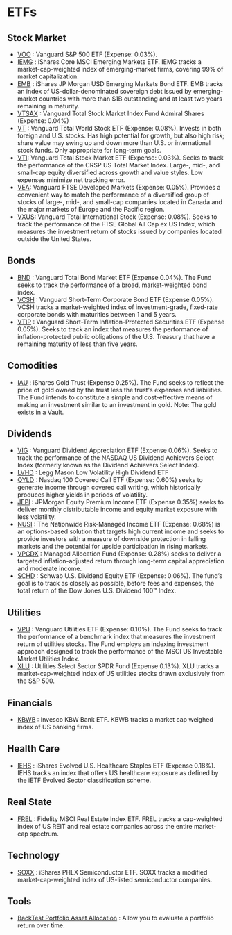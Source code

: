 # ETFs

## Stock Market 

- [VOO](https://investor.vanguard.com/etf/profile/VOO) : Vanguard S&P 500 ETF (Expense: 0.03%). 
- [IEMG](https://www.etf.com/IEMG) : iShares Core MSCI Emerging Markets ETF. IEMG tracks a market-cap-weighted index of emerging-market firms, covering 99% of market capitalization.
- [EMB](https://www.etf.com/EMB) : iShares JP Morgan USD Emerging Markets Bond ETF. EMB tracks an index of US-dollar-denominated sovereign debt issued by emerging-market countries with more than $1B outstanding and at least two years remaining in maturity.
- [VTSAX](https://investor.vanguard.com/mutual-funds/profile/VTSAX) : Vanguard Total Stock Market Index Fund Admiral Shares (Expense: 0.04%)
- [VT](https://investor.vanguard.com/etf/profile/distributions/vt) : Vanguard Total World Stock ETF (Expense: 0.08%). Invests in both foreign and U.S. stocks. Has high potential for growth, but also high risk; share value may swing up and down more than U.S. or international stock funds. Only appropriate for long-term goals.
- [VTI](https://investor.vanguard.com/etf/profile/overview/vti): Vanguard Total Stock Market ETF (Expense: 0.03%). Seeks to track the performance of the CRSP US Total Market Index. Large-, mid-, and small-cap equity diversified across growth and value styles. Low expenses minimize net tracking error.
- [VEA](https://investor.vanguard.com/etf/profile/overview/vea): Vanguard FTSE Developed Markets (Expense: 0.05%). Provides a convenient way to match the performance of a diversified group of stocks of large-, mid-, and small-cap companies located in Canada and the major markets of Europe and the Pacific region. 
- [VXUS](zzz): Vanguard Total International Stock (Expense: 0.08%). Seeks to track the performance of the FTSE Global All Cap ex US Index, which measures the investment return of stocks issued by companies located outside the United States.

## Bonds 

- [BND](https://investor.vanguard.com/etf/profile/BND) : Vanguard Total Bond Market ETF (Expense 0.04%). The Fund seeks to track the performance of a broad, market-weighted bond index. 
- [VCSH](https://www.etf.com/VCSH) : Vanguard Short-Term Corporate Bond ETF (Expense 0.05%). VCSH tracks a market-weighted index of investment-grade, fixed-rate corporate bonds with maturities between 1 and 5 years.
- [VTIP](https://investor.vanguard.com/etf/profile/VTIP) : Vanguard Short-Term Inflation-Protected Securities ETF (Expense 0.05%). Seeks to track an index that measures the performance of inflation-protected public obligations of the U.S. Treasury that have a remaining maturity of less than five years. 

## Comodities

- [IAU](https://www.ishares.com/us/products/239561/ishares-gold-trust-fund) : iShares Gold Trust (Expense 0.25%). The Fund seeks to reflect the price of gold owned by the trust less the trust's expenses and liabilities. The Fund intends to constitute a simple and cost-effective means of making an investment similar to an investment in gold. Note: The gold exists in a Vault.

## Dividends

- [VIG](https://investor.vanguard.com/etf/profile/VIG) : Vanguard Dividend Appreciation ETF (Expense 0.06%). Seeks to track the performance of the NASDAQ US Dividend Achievers Select Index (formerly known as the Dividend Achievers Select Index).
- [LVHD](https://www.leggmason.com/en-us/products/exchange-traded-funds/lm-low-vol-high-div-etf.html) : Legg Mason Low Volatility High Dividend ETF
- [QYLD](https://www.globalxetfs.com/funds/qyld/) : Nasdaq 100 Covered Call ETF (Expense: 0.60%) seeks to generate income through covered call writing, which historically produces higher yields in periods of volatility.
- [JEPI](https://am.jpmorgan.com/us/en/asset-management/adv/products/jpmorgan-equity-premium-income-etf-etf-shares-46641q332) : JPMorgan Equity Premium Income ETF (Expense 0.35%) seeks to deliver monthly distributable income and equity market exposure with less volatility.
- [NUSI](https://hvm.com/nusi-comparison/?utm_campaign=nf&utm_source=google&utm_medium=cpc&utm_content=etf:multi-device:google:na:um:1x1:nusi-keywords-brand&utm_term=%22nusi%22&gclid=Cj0KCQjwuMuRBhCJARIsAHXdnqPl7eAmhyLCAxqAhoNeVe7mmW0BZSlKrRuiTbo3KIXirjBVyvN27o8aAkbvEALw_wcB) : The Nationwide Risk-Managed Income ETF (Expense: 0.68%) is an options-based solution that targets high current income and seeks to provide investors with a measure of downside protection in falling markets and the potential for upside participation in rising markets.
- [VPGDX](https://advisors.vanguard.com/investments/products/vpgdx/vanguard-managed-allocation-fund#overview) : Managed Allocation Fund (Expense: 0.28%) seeks to deliver a targeted inflation-adjusted return through long-term capital appreciation and moderate income.
- [SCHD](https://www.schwabassetmanagement.com/products/schd) : Schwab U.S. Dividend Equity ETF (Expense: 0.06%). The fund’s goal is to track as closely as possible, before fees and expenses, the total return of the Dow Jones U.S. Dividend 100™ Index.

## Utilities

- [VPU](https://investor.vanguard.com/etf/profile/VPU) : Vanguard Utilities ETF (Expense: 0.10%). The Fund seeks to track the performance of a benchmark index that measures the investment return of utilities stocks. The Fund employs an indexing investment approach designed to track the performance of the MSCI US Investable Market Utilities Index.
- [XLU](https://www.etf.com/XLU) : Utilities Select Sector SPDR Fund (Expense 0.13%). XLU tracks a market-cap-weighted index of US utilities stocks drawn exclusively from the S&P 500.

## Financials

- [KBWB](https://www.etf.com/KBWB) : Invesco KBW Bank ETF. KBWB tracks a market cap weighed index of US banking firms.

## Health Care

- [IEHS](https://www.etf.com/IEHS) : iShares Evolved U.S. Healthcare Staples ETF (Expense 0.18%). IEHS tracks an index that offers US healthcare exposure as defined by the iETF Evolved Sector classification scheme.

## Real State

- [FREL](https://www.etf.com/FREL) : Fidelity MSCI Real Estate Index ETF. FREL tracks a cap-weighted index of US REIT and real estate companies across the entire market-cap spectrum.

## Technology

- [SOXX](https://www.etf.com/SOXX) : iShares PHLX Semiconductor ETF. SOXX tracks a modified market-cap-weighted index of US-listed semiconductor companies.

## Tools

- [BackTest Portfolio Asset Allocation](https://www.portfoliovisualizer.com/backtest-portfolio#analysisResults) : Allow you to evaluate a portfolio return over time.
